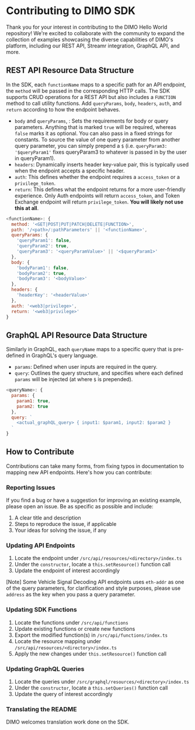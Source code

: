 # Contributing to DIMO SDK
Thank you for your interest in contributing to the DIMO Hello World repository! We're excited to collaborate with the community to expand the collection of examples showcasing the diverse capabilities of DIMO's platform, including our REST API, Streamr integration, GraphQL API, and more.

## REST API Resource Data Structure
In the SDK, each `functionName` maps to a specific path for an API endpoint, the `method` will be passed in the corresponding HTTP calls. The SDK supports CRUD operations for a REST API but also includes a `FUNCTION` method to call utility functions. Add `queryParams`, `body`, `headers`, `auth`, and `return` according to how the endpoint behaves.

- `body` and `queryParams`, : Sets the requirements for body or query parameters. Anything that is marked `true` will be required, whereas `false` marks it as optional. You can also pass in a fixed strings for constants. To source the value of one query parameter from another query parameter, you can simply prepend a `$` (i.e. `queryParam3: '$queryParam1'` fixes queryParam3 to whatever is passed in by the user in queryParam1).
- `headers`: Dynamically inserts header key-value pair, this is typically used when the endpoint accepts a specific header.
- `auth`: This defines whether the endpoint requires a `access_token` or a `privilege_token`.
- `return`: This defines what the endpoint returns for a more user-friendly experience. Only Auth endpoints will return `access_token`, and Token Exchange endpoint will return `privilege_token`. **You will likely not use this at all**.

```js
<functionName>: {
  method: '<GET|POST|PUT|PATCH|DELETE|FUNCTION>',
  path: '/<path>/:pathParameters' || '<functionName>',
  queryParams: {
    'queryParam1': false,
    'queryParam2': true,
    'queryParam3': '<queryParamValue>' || '<$queryParam1>'
  },
  body: {
    'bodyParam1': false,
    'bodyParam2': true,
    'bodyParam3': '<bodyValue>'
  },
  headers: {
    'headerKey': '<headerValue>'
  },
  auth: '<web3|privilege>',
  return: '<web3|privilege>'
}
```

## GraphQL API Resource Data Structure
Similarly in GraphQL, each `queryName` maps to a specific query that is pre-defined in GraphQL's query language.

- `params`: Defined when user inputs are required in the query.
- `query`: Outlines the query structure, and specifies where each defined `params` will be injected (at where `$` is prepended).

```js
<queryName>: {
  params: {
    param1: true,
    param2: true
  },
  query: `
    <actual_graphQL_query> { input1: $param1, input2: $param2 }
  `
}
```

## How to Contribute
Contributions can take many forms, from fixing typos in documentation to mapping new API endpoints. Here's how you can contribute:

### Reporting Issues
If you find a bug or have a suggestion for improving an existing example, please open an issue. Be as specific as possible and include:

1. A clear title and description
2. Steps to reproduce the issue, if applicable
3. Your ideas for solving the issue, if any

### Updating API Endpoints
1. Locate the endpoint under `/src/api/resources/<directory>/index.ts`
2. Under the `constructor`, locate a `this.setResource()` function call
3. Update the endpoint of interest accordingly

[Note] Some Vehicle Signal Decoding API endpoints uses `eth-addr` as one of the query parameters, for clarification and style purposes, please use `address` as the key when you pass a query parameter.

### Updating SDK Functions
1. Locate the functions under `/src/api/functions`
2. Update existing functions or create new functions
3. Export the modified function(s) in `/src/api/functions/index.ts`
4. Locate the resource mapping under `/src/api/resources/<directory>/index.ts`
5. Apply the new changes under `this.setResource()` function call

### Updating GraphQL Queries
1. Locate the queries under `/src/graphql/resources/<directory>/index.ts`
2. Under the `constructor`, locate a `this.setQueries()` function call
3. Update the query of interest accordingly

### Translating the README
DIMO welcomes translation work done on the SDK.